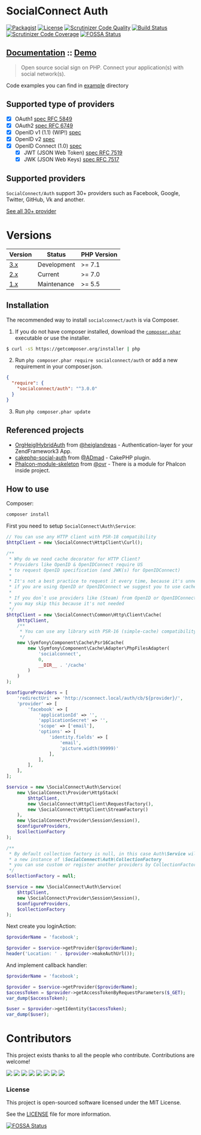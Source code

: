 SocialConnect Auth
==================

[![Packagist](https://img.shields.io/packagist/v/socialconnect/auth.svg?style=flat-square)](https://packagist.org/packages/socialconnect/auth)
[![License](http://img.shields.io/packagist/l/SocialConnect/auth.svg?style=flat-square)](https://github.com/SocialConnect/auth/blob/master/LICENSE)
[![Scrutinizer Code Quality](http://img.shields.io/scrutinizer/g/socialconnect/auth/master.svg?style=flat-square)](https://scrutinizer-ci.com/g/SocialConnect/auth/?branch=master)
[![Build Status](http://img.shields.io/travis/SocialConnect/auth.svg?style=flat-square)](https://travis-ci.org/SocialConnect/auth)
[![Scrutinizer Code Coverage](https://img.shields.io/scrutinizer/coverage/g/socialconnect/auth/master.svg?style=flat-square)](https://scrutinizer-ci.com/g/SocialConnect/auth/?branch=master)
[![FOSSA Status](https://app.fossa.io/api/projects/git%2Bgithub.com%2FSocialConnect%2Fauth.svg?type=shield)](https://app.fossa.io/projects/git%2Bgithub.com%2FSocialConnect%2Fauth?ref=badge_shield)

## [Documentation](https://socialconnect.lowl.io/) :: [Demo](https://sc.lowl.io/)

> Open source social sign on PHP. Connect your application(s) with social network(s).

Code examples you can find in [example](./example) directory

## Supported type of providers

- [x] OAuth1 [spec RFC 5849](https://tools.ietf.org/html/rfc5849)
- [x] OAuth2 [spec RFC 6749](https://tools.ietf.org/html/rfc6749)
- [X] OpenID v1 (1.1) (WIP!) [spec](https://openid.net/specs/openid-authentication-1_1.html)
- [X] OpenID v2 [spec](http://openid.net/specs/openid-authentication-2_0.html)
- [X] OpenID Connect (1.0) [spec](http://openid.net/specs/openid-connect-core-1_0.html#OpenID.Discovery)
    - [X] JWT (JSON Web Token) [spec RFC 7519](https://tools.ietf.org/html/rfc7519)
    - [X] JWK (JSON Web Keys) [spec RFC 7517](https://tools.ietf.org/html/rfc7517)

## Supported providers

`SocialConnect/Auth` support 30+ providers such as Facebook, Google, Twitter, GitHub, Vk and another.

[See all 30+ provider](https://socialconnect.lowl.io/providers.html)

# Versions

| Version                                                  | Status      | PHP Version |
|----------------------------------------------------------|-------------|-------------|
| [3.x](https://github.com/SocialConnect/auth/tree/3.x)    | Development | >= 7.1      |
| [2.x](https://github.com/SocialConnect/auth/tree/master) | Current     | >= 7.0      |
| [1.x](https://github.com/SocialConnect/auth/tree/1.x)    | Maintenance | >= 5.5      |

## Installation

The recommended way to install `socialconnect/auth` is via Composer.

1. If you do not have composer installed, download the [`composer.phar`](https://getcomposer.org/composer.phar) executable or use the installer.

``` sh
$ curl -sS https://getcomposer.org/installer | php
```

2. Run `php composer.phar require socialconnect/auth` or add a new requirement in your composer.json.

``` json
{
  "require": {
    "socialconnect/auth": "^3.0.0"
  }
}
```

3. Run `php composer.phar update`

## Referenced projects

- [OrgHeiglHybridAuth](https://github.com/heiglandreas/HybridAuth) from [@heiglandreas](https://github.com/heiglandreas) - Authentication-layer for your ZendFramework3 App.
- [cakephp-social-auth](https://github.com/ADmad/cakephp-social-auth) from [@ADmad](https://github.com/ADmad) - CakePHP plugin. 
- [Phalcon-module-skeleton](https://github.com/ovr/phalcon-module-skeleton) from [@ovr](https://github.com/ovr) - There is a module for Phalcon inside project.

## How to use

Composer:

```sh
composer install 
```

First you need to setup `SocialConnect\Auth\Service`:

```php
// You can use any HTTP client with PSR-18 compatibility
$httpClient = new \SocialConnect\HttpClient\Curl();

/**
 * Why do we need cache decorator for HTTP Client?
 * Providers like OpenID & OpenIDConnect require US
 * to request OpenID specification (and JWK(s) for OpenIDConnect)
 *
 * It's not a best practice to request it every time, because it's unneeded round trip to the server
 * if you are using OpenID or OpenIDConnect we suggest you to use cache
 *
 * If you don`t use providers like (Steam) from OpenID or OpenIDConnect
 * you may skip this because it's not needed
 */
$httpClient = new \SocialConnect\Common\Http\Client\Cache(
    $httpClient,
    /**
     * You can use any library with PSR-16 (simple-cache) compatibility
     */
    new \Symfony\Component\Cache\Psr16Cache(
        new \Symfony\Component\Cache\Adapter\PhpFilesAdapter(
            'socialconnect',
            0,
            __DIR__ . '/cache'
        )
    )
);

$configureProviders = [
    'redirectUri' => 'http://sconnect.local/auth/cb/${provider}/',
    'provider' => [
        'facebook' => [
            'applicationId' => '',
            'applicationSecret' => '',
            'scope' => ['email'],
            'options' => [
                'identity.fields' => [
                    'email',
                    'picture.width(99999)'
                ],
            ],
        ],
    ],
];

$service = new \SocialConnect\Auth\Service(
    new \SocialConnect\Provider\HttpStack(
        $httpClient,
        new \SocialConnect\HttpClient\RequestFactory(),
        new \SocialConnect\HttpClient\StreamFactory()
    ),
    new \SocialConnect\Provider\Session\Session(),
    $configureProviders,
    $collectionFactory
);

/**
 * By default collection factory is null, in this case Auth\Service will create 
 * a new instance of \SocialConnect\Auth\CollectionFactory
 * you can use custom or register another providers by CollectionFactory instance
 */
$collectionFactory = null;

$service = new \SocialConnect\Auth\Service(
    $httpClient,
    new \SocialConnect\Provider\Session\Session(),
    $configureProviders,
    $collectionFactory
);
```

Next create you loginAction:

```php
$providerName = 'facebook';

$provider = $service->getProvider($providerName);
header('Location: ' . $provider->makeAuthUrl());
```

And implement callback handler:

```php
$providerName = 'facebook';

$provider = $service->getProvider($providerName);
$accessToken = $provider->getAccessTokenByRequestParameters($_GET);
var_dump($accessToken);

$user = $provider->getIdentity($accessToken);
var_dump($user);
```

Contributors
============

This project exists thanks to all the people who contribute. Contributions are welcome!

[![](https://sourcerer.io/fame/ovr/SocialConnect/auth/images/0)](https://sourcerer.io/fame/ovr/SocialConnect/auth/links/0)
[![](https://sourcerer.io/fame/ovr/SocialConnect/auth/images/1)](https://sourcerer.io/fame/ovr/SocialConnect/auth/links/1)
[![](https://sourcerer.io/fame/ovr/SocialConnect/auth/images/2)](https://sourcerer.io/fame/ovr/SocialConnect/auth/links/2)
[![](https://sourcerer.io/fame/ovr/SocialConnect/auth/images/3)](https://sourcerer.io/fame/ovr/SocialConnect/auth/links/3)
[![](https://sourcerer.io/fame/ovr/SocialConnect/auth/images/4)](https://sourcerer.io/fame/ovr/SocialConnect/auth/links/4)
[![](https://sourcerer.io/fame/ovr/SocialConnect/auth/images/5)](https://sourcerer.io/fame/ovr/SocialConnect/auth/links/5)
[![](https://sourcerer.io/fame/ovr/SocialConnect/auth/images/6)](https://sourcerer.io/fame/ovr/SocialConnect/auth/links/6)
[![](https://sourcerer.io/fame/ovr/SocialConnect/auth/images/7)](https://sourcerer.io/fame/ovr/SocialConnect/auth/links/7)

### License

This project is open-sourced software licensed under the MIT License.

See the [LICENSE](LICENSE) file for more information.


[![FOSSA Status](https://app.fossa.io/api/projects/git%2Bgithub.com%2FSocialConnect%2Fauth.svg?type=large)](https://app.fossa.io/projects/git%2Bgithub.com%2FSocialConnect%2Fauth?ref=badge_large)
